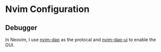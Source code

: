 # Nvim Configuration

## Debugger
In Neovim, I use [nvim-dap](https://github.com/mfussenegger/nvim-dap) as the protocal and [nvim-dap-ui](https://github.com/rcarriga/nvim-dap-ui) to enable the GUI.
